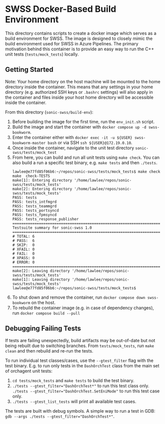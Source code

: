 # SWSS Docker-Based Build Environment

This directory contains scripts to create a docker image which serves as a build environment for SWSS. The image is designed to closely mimic the build environment used for SWSS in Azure Pipelines. The primary motivation behind this container is to provide an easy way to run the C++ unit tests (`tests/mock_tests`) locally.

## Getting Started

Note: Your home directory on the host machine will be mounted to the home directory inside the container. This means that any settings in your home directory (e.g. authorized SSH keys or `.bashrc` settings) will also apply in the container and files inside your host home directory will be accessible inside the container.

From this directory (`sonic-swss/build-env`):
1. Before building the image for the first time, run the `env_init.sh` script.
2. Build the image and start the container with `docker compose up -d swss-bookworm`.
3. Enter the container either with `docker exec -it -u ${USER} swss-bookworm-master bash` or via SSH `ssh ${USER}@172.19.0.10`.
4. Once inside the container, navigate to the unit test directory `sonic-swss/tests/mock_test` 
5. From here, you can build and run all unit tests using `make check`. You can also build a run a specific test binary, e.g. `make tests` and then `./tests`.
    ```
    lawlee@e77fd85f06b6:~/repos/sonic-swss/tests/mock_tests$ make check
    make  check-TESTS
    make[1]: Entering directory '/home/lawlee/repos/sonic-swss/tests/mock_tests'
    make[2]: Entering directory '/home/lawlee/repos/sonic-swss/tests/mock_tests'
    PASS: tests
    PASS: tests_intfmgrd
    PASS: tests_teammgrd
    PASS: tests_portsyncd
    PASS: tests_fpmsyncd
    PASS: tests_response_publisher
    ============================================================================
    Testsuite summary for sonic-swss 1.0
    ============================================================================
    # TOTAL: 6
    # PASS:  6
    # SKIP:  0
    # XFAIL: 0
    # FAIL:  0
    # XPASS: 0
    # ERROR: 0
    ============================================================================
    make[2]: Leaving directory '/home/lawlee/repos/sonic-swss/tests/mock_tests'
    make[1]: Leaving directory '/home/lawlee/repos/sonic-swss/tests/mock_tests'
    lawlee@e77fd85f06b6:~/repos/sonic-swss/tests/mock_tests$
    ```
6. To shut down and remove the container, run `docker compose down swss-bookworm` on the host.
7. To rebuild the container image (e.g. in case of dependency changes), run `docker compose build --pull`

## Debugging Failing Tests

If tests are failing unexpectedly, build artifacts may be out-of-date but not being rebuilt due to switching branches. From `tests/mock_tests`, run `make clean` and then rebuild and re-run the tests.

To run individual test classes/cases, use the `--gtest_filter` flag with the test binary. E.g. to run only tests in the `DashOrchTest` class from the main set of orchagent unit tests:
1. `cd tests/mock_tests` and `make tests` to build the test binary.
2. `./tests --gtest_filter="DashOrchTest*"` to run this test class only. `./tests --gtest_filter="DashOrchTest.SetEniMode"` to run this test case only.
3. `./tests --gtest_list_tests` will print all available test cases.

The tests are built with debug symbols. A simple way to run a test in GDB: `gdb --args ./tests --gtest_filter="DashOrchTest*"`.